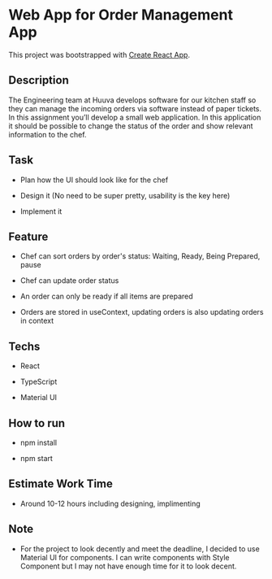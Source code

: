 # Web App for Order Management App

This project was bootstrapped with [Create React App](https://github.com/facebook/create-react-app).

## Description

The Engineering team at Huuva develops software for our kitchen staff so they can manage the incoming orders via software instead of paper tickets. In this assignment you’ll develop a small web application. In this application it should be possible to change the status of the order and show relevant information to the chef.

## Task

- Plan how the UI should look like for the chef

- Design it (No need to be super pretty, usability is the key here)

- Implement it

## Feature

- Chef can sort orders by order's status: Waiting, Ready, Being Prepared, pause

- Chef can update order status

- An order can only be ready if all items are prepared

- Orders are stored in useContext, updating orders is also updating orders in context

## Techs

- React

- TypeScript

- Material UI

## How to run

- npm install

- npm start

## Estimate Work Time

- Around 10-12 hours including designing, implimenting

## Note

- For the project to look decently and meet the deadline, I decided to use Material UI for components. I can write components with Style Component but I may not have enough time for it to look decent.
